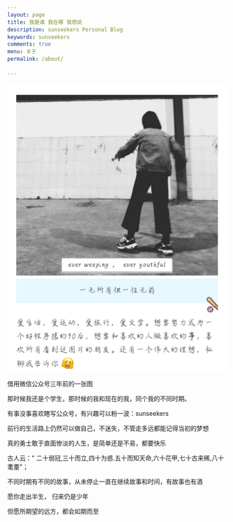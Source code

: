 ```yaml
---
layout: page
title: 我是谁 我在哪 我想说
description: sunseekers Personal Blog
keywords: sunseekers 
comments: true
menu: 关于
permalink: /about/
                            
---
```


![](../images/about/me.jpeg)

借用微信公众号三年前的一张图

那时候我还是个学生，那时候的我和现在的我，同个我的不同时期。

有事没事喜欢瞎写公众号，有兴趣可以粉一波：sunseekers


前行的生活路上仍然可以做自己，不迷失，不管走多远都能记得当初的梦想

真的勇士敢于直面惨淡的人生，是简单还是不易，都要快乐

古人云：" 二十弱冠,三十而立,四十为惑.五十而知天命,六十花甲,七十古来稀,八十耄耋"；

不同时期有不同的故事，从未停止一直在继续故事和时间，有故事也有酒

愿你走出半生， 归来仍是少年

但愿所期望的远方，都会如期而至









